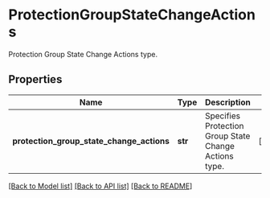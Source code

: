 # ProtectionGroupStateChangeActions

Protection Group State Change Actions type.

## Properties
Name | Type | Description | Notes
------------ | ------------- | ------------- | -------------
**protection_group_state_change_actions** | **str** | Specifies Protection Group State Change Actions type. | [optional] 

[[Back to Model list]](../README.md#documentation-for-models) [[Back to API list]](../README.md#documentation-for-api-endpoints) [[Back to README]](../README.md)


